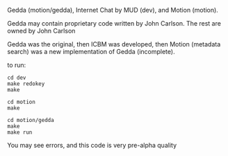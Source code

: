Gedda (motion/gedda), Internet Chat by MUD (dev), and Motion (motion).

Gedda may contain proprietary code written by John Carlson.  The rest are
owned by John Carlson

Gedda was the original, then ICBM was developed, then Motion (metadata search) was a new implementation of Gedda (incomplete).

to run:

```
cd dev
make redokey
make
```

```
cd motion
make
```

```
cd motion/gedda
make
make run
```

You may see errors, and this code is very pre-alpha quality
